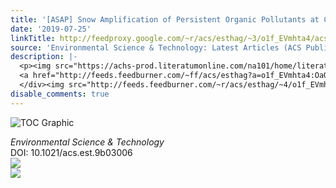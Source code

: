 ```yaml
---
title: '[ASAP] Snow Amplification of Persistent Organic Pollutants at Coastal Antarctica'
date: '2019-07-25'
linkTitle: http://feedproxy.google.com/~r/acs/esthag/~3/o1f_EVmhta4/acs.est.9b03006
source: 'Environmental Science & Technology: Latest Articles (ACS Publications)'
description: |-
  <p><img src="https://achs-prod.literatumonline.com/na101/home/literatum/publisher/achs/journals/content/esthag/0/esthag.ahead-of-print/acs.est.9b03006/20190725/images/medium/es-2019-03006s_0007.gif" alt="TOC Graphic"/></p><div><cite>Environmental Science & Technology</cite></div><div>DOI: 10.1021/acs.est.9b03006</div><div class="feedflare">
  <a href="http://feeds.feedburner.com/~ff/acs/esthag?a=o1f_EVmhta4:OaQnSXwUNT4:yIl2AUoC8zA"><img src="http://feeds.feedburner.com/~ff/acs/esthag?d=yIl2AUoC8zA" border="0"></img></a>
  </div><img src="http://feeds.feedburner.com/~r/acs/esthag/~4/o1f_EVmhta4" ...
disable_comments: true
---
```

<p><img src="https://achs-prod.literatumonline.com/na101/home/literatum/publisher/achs/journals/content/esthag/0/esthag.ahead-of-print/acs.est.9b03006/20190725/images/medium/es-2019-03006s_0007.gif" alt="TOC Graphic"/></p><div><cite>Environmental Science & Technology</cite></div><div>DOI: 10.1021/acs.est.9b03006</div><div class="feedflare">
<a href="http://feeds.feedburner.com/~ff/acs/esthag?a=o1f_EVmhta4:OaQnSXwUNT4:yIl2AUoC8zA"><img src="http://feeds.feedburner.com/~ff/acs/esthag?d=yIl2AUoC8zA" border="0"></img></a>
</div><img src="http://feeds.feedburner.com/~r/acs/esthag/~4/o1f_EVmhta4" ...